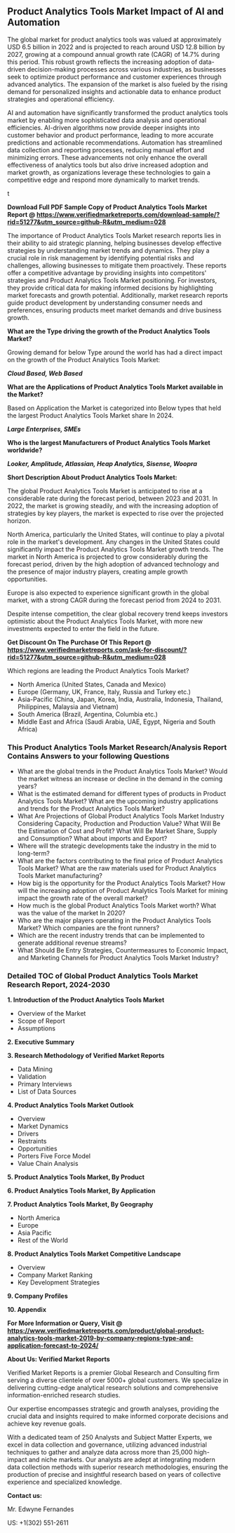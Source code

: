 <h2>Product Analytics Tools Market Impact of AI and Automation</h2><p>The global market for product analytics tools was valued at approximately USD 6.5 billion in 2022 and is projected to reach around USD 12.8 billion by 2027, growing at a compound annual growth rate (CAGR) of 14.7% during this period. This robust growth reflects the increasing adoption of data-driven decision-making processes across various industries, as businesses seek to optimize product performance and customer experiences through advanced analytics. The expansion of the market is also fueled by the rising demand for personalized insights and actionable data to enhance product strategies and operational efficiency.</p><p>AI and automation have significantly transformed the product analytics tools market by enabling more sophisticated data analysis and operational efficiencies. AI-driven algorithms now provide deeper insights into customer behavior and product performance, leading to more accurate predictions and actionable recommendations. Automation has streamlined data collection and reporting processes, reducing manual effort and minimizing errors. These advancements not only enhance the overall effectiveness of analytics tools but also drive increased adoption and market growth, as organizations leverage these technologies to gain a competitive edge and respond more dynamically to market trends.</p>t</p><p id="" class=""><strong>Download Full PDF Sample Copy of Product Analytics Tools Market Report @ <a href="https://www.verifiedmarketreports.com/download-sample/?rid=51277&utm_source=github-R&utm_medium=028" target="_blank">https://www.verifiedmarketreports.com/download-sample/?rid=51277&utm_source=github-R&utm_medium=028</a></strong></p><p>The importance of&nbsp;Product Analytics Tools Market research reports lies in their ability to aid strategic planning, helping businesses develop effective strategies by understanding market trends and dynamics. They play a crucial role in risk management by identifying potential risks and challenges, allowing businesses to mitigate them proactively. These reports offer a competitive advantage by providing insights into competitors' strategies and Product Analytics Tools Market positioning. For investors, they provide critical data for making informed decisions by highlighting market forecasts and growth potential. Additionally, market research reports guide product development by understanding consumer needs and preferences, ensuring products meet market demands and drive business growth.</p><p><strong>What are the&nbsp;Type driving the growth of the Product Analytics Tools Market?</strong></p><p id="" class="">Growing demand for below Type around the world has had a direct impact on the growth of the Product Analytics Tools Market:</p><em><strong>Cloud Based, Web Based</strong></em></p><strong>What are the&nbsp;Applications&nbsp;of Product Analytics Tools Market available in the Market?</strong></p><p id="" class="">Based on Application the Market is categorized into Below types that held the largest Product Analytics Tools Market share In 2024.</p><em><strong>Large Enterprises, SMEs</strong></em></p><strong>Who is the largest Manufacturers of Product Analytics Tools Market worldwide?</strong></p><p><em><strong>Looker, Amplitude, Atlassian, Heap Analytics, Sisense, Woopra</strong></em></p><p id="" class=""><strong>Short Description About Product Analytics Tools Market:</strong></p><p>The global Product Analytics Tools Market is anticipated to rise at a considerable rate during the forecast period, between 2023 and 2031. In 2022, the market is growing steadily, and with the increasing adoption of strategies by key players, the market is expected to rise over the projected horizon.</p><p>North America, particularly the United States, will continue to play a pivotal role in the market's development. Any changes in the United States could significantly impact the Product Analytics Tools Market growth trends. The market in North America is projected to grow considerably during the forecast period, driven by the high adoption of advanced technology and the presence of major industry players, creating ample growth opportunities.</p><p>Europe is also expected to experience significant growth in the global market, with a strong CAGR during the forecast period from 2024 to 2031.</p><p>Despite intense competition, the clear global recovery trend keeps investors optimistic about the Product Analytics Tools Market, with more new investments expected to enter the field in the future.</p><p id="" class=""><strong>Get Discount On The Purchase Of This Report @ <a href="https://www.verifiedmarketreports.com/ask-for-discount/?rid=51277&utm_source=github-R&utm_medium=028" target="_blank">https://www.verifiedmarketreports.com/ask-for-discount/?rid=51277&utm_source=github-R&utm_medium=028</a></strong></p>Which regions are leading the Product Analytics Tools Market?</p><ul><li>North America (United States, Canada and Mexico)</li><li>Europe (Germany, UK, France, Italy, Russia and Turkey etc.)</li><li>Asia-Pacific (China, Japan, Korea, India, Australia, Indonesia, Thailand, Philippines, Malaysia and Vietnam)</li><li>South America (Brazil, Argentina, Columbia etc.)</li><li>Middle East and Africa (Saudi Arabia, UAE, Egypt, Nigeria and South Africa)</li></ul><h3 id="" class="">This Product Analytics Tools Market Research/Analysis Report Contains Answers to your following Questions</h3><ul><li>What are the global trends in the Product Analytics Tools Market? Would the market witness an increase or decline in the demand in the coming years?</li><li>What is the estimated demand for different types of products in Product Analytics Tools Market? What are the upcoming industry applications and trends for the Product Analytics Tools Market?</li><li>What Are Projections of Global Product Analytics Tools Market Industry Considering Capacity, Production and Production Value? What Will Be the Estimation of Cost and Profit? What Will Be Market Share, Supply and Consumption? What about imports and Export?</li><li>Where will the strategic developments take the industry in the mid to long-term?</li><li>What are the factors contributing to the final price of Product Analytics Tools Market? What are the raw materials used for Product Analytics Tools Market manufacturing?</li><li>How big is the opportunity for the Product Analytics Tools Market? How will the increasing adoption of Product Analytics Tools Market for mining impact the growth rate of the overall market?</li><li>How much is the global Product Analytics Tools Market worth? What was the value of the market In 2020?</li><li>Who are the major players operating in the Product Analytics Tools Market? Which companies are the front runners?</li><li>Which are the recent industry trends that can be implemented to generate additional revenue streams?</li><li>What Should Be Entry Strategies, Countermeasures to Economic Impact, and Marketing Channels for Product Analytics Tools Market Industry?</li></ul><h3 id="" class="">Detailed TOC of Global Product Analytics Tools Market Research Report, 2024-2030</h3><p id="" class=""><strong>1. Introduction of the Product Analytics Tools Market</strong></p><ul><li>Overview of the Market</li><li>Scope of Report</li><li>Assumptions</li></ul><p id="" class=""><strong>2. Executive Summary</strong></p><p id="" class=""><strong>3. Research Methodology of Verified Market Reports</strong></p><ul><li>Data Mining</li><li>Validation</li><li>Primary Interviews</li><li>List of Data Sources</li></ul><p id="" class=""><strong>4. Product Analytics Tools Market Outlook</strong></p><ul><li>Overview</li><li>Market Dynamics</li><li>Drivers</li><li>Restraints</li><li>Opportunities</li><li>Porters Five Force Model</li><li>Value Chain Analysis</li></ul><p id="" class=""><strong>5. Product Analytics Tools Market, By Product</strong></p><p id="" class=""><strong>6. Product Analytics Tools Market, By Application</strong></p><p id="" class=""><strong>7. Product Analytics Tools Market, By Geography</strong></p><ul><li>North America</li><li>Europe</li><li>Asia Pacific</li><li>Rest of the World</li></ul><p id="" class=""><strong>8. Product Analytics Tools Market Competitive Landscape</strong></p><ul><li>Overview</li><li>Company Market Ranking</li><li>Key Development Strategies</li></ul><p id="" class=""><strong>9. Company Profiles</strong></p><p id="" class=""><strong>10. Appendix</strong></p><p id="" class=""><strong>For More Information or Query, Visit @ <a href="https://www.verifiedmarketreports.com/product/global-product-analytics-tools-market-2019-by-company-regions-type-and-application-forecast-to-2024/" target="_blank">https://www.verifiedmarketreports.com/product/global-product-analytics-tools-market-2019-by-company-regions-type-and-application-forecast-to-2024/</a></strong></p><p id="" class=""><strong>About Us: Verified Market Reports</strong></p><p id="" class="">Verified Market Reports is a premier Global Research and Consulting firm serving a diverse clientele of over 5000+ global customers. We specialize in delivering cutting-edge analytical research solutions and comprehensive information-enriched research studies.</p><p id="" class="">Our expertise encompasses strategic and growth analyses, providing the crucial data and insights required to make informed corporate decisions and achieve key revenue goals.</p><p id="" class="">With a dedicated team of 250 Analysts and Subject Matter Experts, we excel in data collection and governance, utilizing advanced industrial techniques to gather and analyze data across more than 25,000 high-impact and niche markets. Our analysts are adept at integrating modern data collection methods with superior research methodologies, ensuring the production of precise and insightful research based on years of collective experience and specialized knowledge.</p><p id="" class=""><strong>Contact us:</strong></p><p id="" class="">Mr. Edwyne Fernandes</p><p id="" class="">US: +1(302) 551-2611</p>